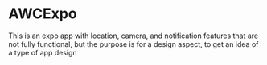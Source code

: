 # AWCExpo
This is an expo app with location, camera, and notification features that are not fully functional, but the purpose is for a design aspect, to get an idea of a type of app design
